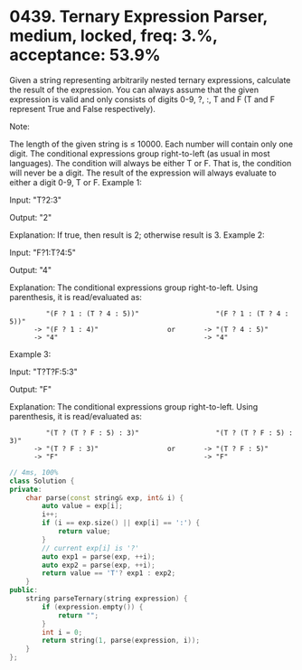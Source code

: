 # 0439. Ternary Expression Parser, medium, locked, freq: 3.%, acceptance: 53.9%

Given a string representing arbitrarily nested ternary expressions, calculate the result of the expression. You can always assume that the given expression is valid and only consists of digits 0-9, ?, :, T and F (T and F represent True and False respectively).

Note:

The length of the given string is ≤ 10000.
Each number will contain only one digit.
The conditional expressions group right-to-left (as usual in most languages).
The condition will always be either T or F. That is, the condition will never be a digit.
The result of the expression will always evaluate to either a digit 0-9, T or F.
Example 1:

Input: "T?2:3"

Output: "2"

Explanation: If true, then result is 2; otherwise result is 3.
Example 2:

Input: "F?1:T?4:5"

Output: "4"

Explanation: The conditional expressions group right-to-left. Using parenthesis, it is read/evaluated as:

             "(F ? 1 : (T ? 4 : 5))"                   "(F ? 1 : (T ? 4 : 5))"
          -> "(F ? 1 : 4)"                 or       -> "(T ? 4 : 5)"
          -> "4"                                    -> "4"
Example 3:

Input: "T?T?F:5:3"

Output: "F"

Explanation: The conditional expressions group right-to-left. Using parenthesis, it is read/evaluated as:

             "(T ? (T ? F : 5) : 3)"                   "(T ? (T ? F : 5) : 3)"
          -> "(T ? F : 3)"                 or       -> "(T ? F : 5)"
          -> "F"                                    -> "F"

```c++
// 4ms, 100%
class Solution {
private:
    char parse(const string& exp, int& i) {
        auto value = exp[i];
        i++;
        if (i == exp.size() || exp[i] == ':') {
            return value;
        }
        // current exp[i] is '?'
        auto exp1 = parse(exp, ++i);
        auto exp2 = parse(exp, ++i);
        return value == 'T'? exp1 : exp2;
    }
public:
    string parseTernary(string expression) {
        if (expression.empty()) {
            return "";
        }
        int i = 0;
        return string(1, parse(expression, i));
    }
};
```
